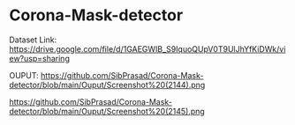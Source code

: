 # Corona-Mask-detector

Dataset Link: https://drive.google.com/file/d/1GAEGWIB_S9IquoQUpV0T9UlJhYfKiDWk/view?usp=sharing

OUPUT:
https://github.com/SibPrasad/Corona-Mask-detector/blob/main/Ouput/Screenshot%20(2144).png

https://github.com/SibPrasad/Corona-Mask-detector/blob/main/Ouput/Screenshot%20(2145).png
